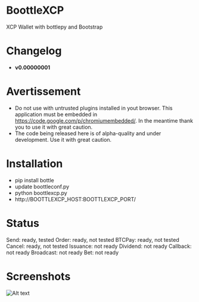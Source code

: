 BoottleXCP
==========

XCP Wallet with bottlepy and Bootstrap

# Changelog
* **v0.00000001**

# Avertissement
* Do not use with untrusted plugins installed in yout browser. This application must be embedded in https://code.google.com/p/chromiumembedded/. In the meantime thank you to use it with great caution.
* The code being released here is of alpha-quality and under development. Use it with great caution.

# Installation
- pip install bottle
- update boottleconf.py
- python boottlexcp.py
- http://BOOTTLEXCP_HOST:BOOTTLEXCP_PORT/

# Status
Send: ready, tested
Order: ready, not tested
BTCPay: ready, not tested
Cancel: ready, not tested
Issuance: not ready
Dividend: not ready
Callback: not ready
Broadcast: not ready
Bet: not ready

# Screenshots
![Alt text](https://raw.github.com/JahPowerBit/BoottleXCP/master/static/images/bootlexcp.png)


